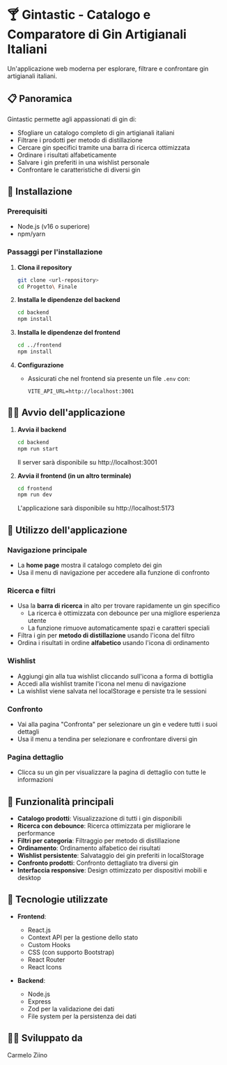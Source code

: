 # 🍸 Gintastic - Catalogo e Comparatore di Gin Artigianali Italiani

Un'applicazione web moderna per esplorare, filtrare e confrontare gin artigianali italiani.

## 📋 Panoramica

Gintastic permette agli appassionati di gin di:

- Sfogliare un catalogo completo di gin artigianali italiani
- Filtrare i prodotti per metodo di distillazione
- Cercare gin specifici tramite una barra di ricerca ottimizzata
- Ordinare i risultati alfabeticamente
- Salvare i gin preferiti in una wishlist personale
- Confrontare le caratteristiche di diversi gin

## 🚀 Installazione

### Prerequisiti

- Node.js (v16 o superiore)
- npm/yarn

### Passaggi per l'installazione

1. **Clona il repository**

   ```bash
   git clone <url-repository>
   cd Progetto\ Finale
   ```

2. **Installa le dipendenze del backend**

   ```bash
   cd backend
   npm install
   ```

3. **Installa le dipendenze del frontend**

   ```bash
   cd ../frontend
   npm install
   ```

4. **Configurazione**
   - Assicurati che nel frontend sia presente un file `.env` con:
     ```
     VITE_API_URL=http://localhost:3001
     ```

## 🏃‍♂️ Avvio dell'applicazione

1. **Avvia il backend**

   ```bash
   cd backend
   npm run start
   ```

   Il server sarà disponibile su http://localhost:3001

2. **Avvia il frontend (in un altro terminale)**
   ```bash
   cd frontend
   npm run dev
   ```
   L'applicazione sarà disponibile su http://localhost:5173

## 🧰 Utilizzo dell'applicazione

### Navigazione principale

- La **home page** mostra il catalogo completo dei gin
- Usa il menu di navigazione per accedere alla funzione di confronto

### Ricerca e filtri

- Usa la **barra di ricerca** in alto per trovare rapidamente un gin specifico
  - La ricerca è ottimizzata con debounce per una migliore esperienza utente
  - La funzione rimuove automaticamente spazi e caratteri speciali
- Filtra i gin per **metodo di distillazione** usando l'icona del filtro
- Ordina i risultati in ordine **alfabetico** usando l'icona di ordinamento

### Wishlist

- Aggiungi gin alla tua wishlist cliccando sull'icona a forma di bottiglia
- Accedi alla wishlist tramite l'icona nel menu di navigazione
- La wishlist viene salvata nel localStorage e persiste tra le sessioni

### Confronto

- Vai alla pagina "Confronta" per selezionare un gin e vedere tutti i suoi dettagli
- Usa il menu a tendina per selezionare e confrontare diversi gin

### Pagina dettaglio

- Clicca su un gin per visualizzare la pagina di dettaglio con tutte le informazioni

## 🧩 Funzionalità principali

- **Catalogo prodotti**: Visualizzazione di tutti i gin disponibili
- **Ricerca con debounce**: Ricerca ottimizzata per migliorare le performance
- **Filtri per categoria**: Filtraggio per metodo di distillazione
- **Ordinamento**: Ordinamento alfabetico dei risultati
- **Wishlist persistente**: Salvataggio dei gin preferiti in localStorage
- **Confronto prodotti**: Confronto dettagliato tra diversi gin
- **Interfaccia responsive**: Design ottimizzato per dispositivi mobili e desktop

## 🔧 Tecnologie utilizzate

- **Frontend**:

  - React.js
  - Context API per la gestione dello stato
  - Custom Hooks
  - CSS (con supporto Bootstrap)
  - React Router
  - React Icons

- **Backend**:
  - Node.js
  - Express
  - Zod per la validazione dei dati
  - File system per la persistenza dei dati

## 👨‍💻 Sviluppato da

Carmelo Ziino
